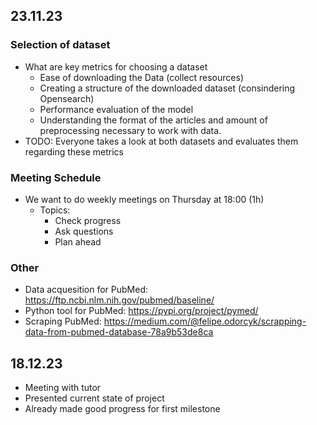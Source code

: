 ## 23.11.23

### Selection of dataset
- What are key metrics for choosing a dataset
    - Ease of downloading the Data (collect resources)
    - Creating a structure of the downloaded dataset (consindering Opensearch)
    - Performance evaluation of the model
    - Understanding the format of the articles and amount of preprocessing necessary to work with data.
- TODO: Everyone takes a look at both datasets and evaluates them regarding these metrics

### Meeting Schedule
- We want to do weekly meetings on Thursday at 18:00 (1h)
    - Topics:
        - Check progress
        - Ask questions
        - Plan ahead

### Other
- Data acquesition for PubMed: https://ftp.ncbi.nlm.nih.gov/pubmed/baseline/
- Python tool for PubMed: https://pypi.org/project/pymed/
- Scraping PubMed: https://medium.com/@felipe.odorcyk/scrapping-data-from-pubmed-database-78a9b53de8ca

## 18.12.23

- Meeting with tutor
- Presented current state of project
- Already made good progress for first milestone
